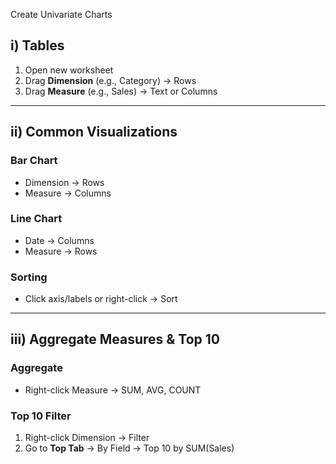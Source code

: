  Create Univariate Charts

## i) Tables  
1. Open new worksheet  
2. Drag **Dimension** (e.g., Category) → Rows  
3. Drag **Measure** (e.g., Sales) → Text or Columns  

---

## ii) Common Visualizations  

### Bar Chart  
- Dimension → Rows  
- Measure → Columns  

### Line Chart  
- Date → Columns  
- Measure → Rows  

### Sorting  
- Click axis/labels or right-click → Sort  

---

## iii) Aggregate Measures & Top 10  

### Aggregate  
- Right-click Measure → SUM, AVG, COUNT  

### Top 10 Filter  
1. Right-click Dimension → Filter  
2. Go to **Top Tab** → By Field → Top 10 by SUM(Sales)  
